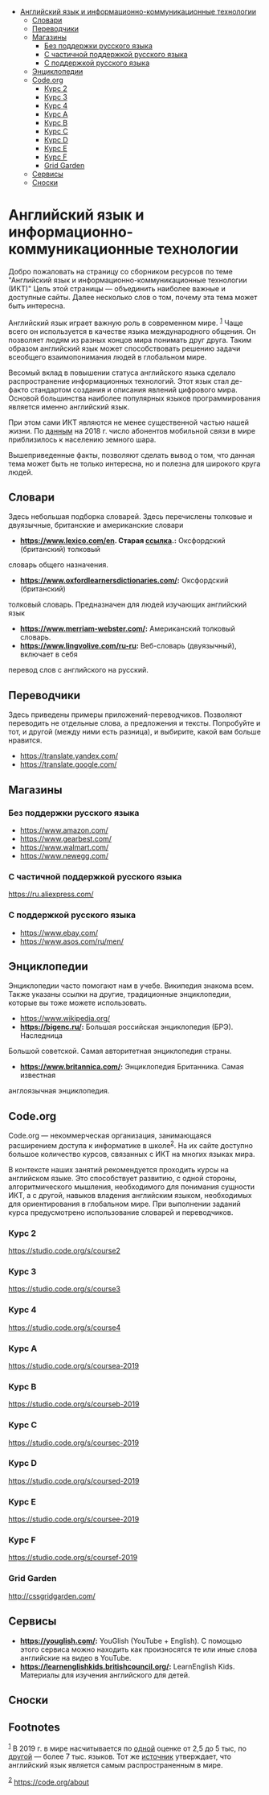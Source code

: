 - [Английский язык и информационно-коммуникационные технологии](#org3f63ed1)
  - [Словари](#orgf22cf5a)
  - [Переводчики](#org824bced)
  - [Магазины](#orgfb9dc52)
    - [Без поддержки русского языка](#org5cdc5de)
    - [С частичной поддержкой русского языка](#org3e4dd3a)
    - [С поддержкой русского языка](#org08155c1)
  - [Энциклопедии](#org139713c)
  - [Code.org](#org124b825)
    - [Курс 2](#orgded61a8)
    - [Курс 3](#org31d4a4c)
    - [Курс 4](#orgfdfcf13)
    - [Курс A](#orgaa183e5)
    - [Курс B](#org2a60184)
    - [Курс C](#org26bb383)
    - [Курс D](#org11eb4a5)
    - [Курс E](#org5dea362)
    - [Курс F](#org4fdf2c7)
    - [Grid Garden](#orge9a546f)
  - [Сервисы](#org746ae47)
  - [Сноски](#org7326dc4)



<a id="org3f63ed1"></a>

# Английский язык и информационно-коммуникационные технологии

Добро пожаловать на страницу со сборником ресурсов по теме "Английский язык и информационно-коммуникационные технологии (ИКТ)" Цель этой страницы &mdash; объединить наиболее важные и доступные сайты. Далее несколько слов о том, почему эта тема может быть интересна.

Английский язык играет важную роль в современном мире. <sup><a id="fnr.1" class="footref" href="#fn.1">1</a></sup> Чаще всего он используется в качестве языка международного общения. Он позволяет людям из разных концов мира понимать друг друга. Таким образом английский язык может способствовать решению задачи всеобщего взаимопонимания людей в глобальном мире.

Весомый вклад в повышении статуса английского языка сделало распространение информационных технологий. Этот язык стал де-факто стандартом создания и описания явлений цифрового мира. Основой большинства наиболее популярных языков программирования является именно английский язык.

При этом сами ИКТ являются не менее существенной частью нашей жизни. По [данным](https://www.itu.int/en/ITU-D/Statistics/Documents/publications/misr2018/MISR-2018-Vol-1-E.pdf) на 2018 г. число абонентов мобильной связи в мире приблизилось к населению земного шара.

Вышеприведенные факты, позволяют сделать вывод о том, что данная тема может быть не только интересна, но и полезна для широкого круга людей.


<a id="orgf22cf5a"></a>

## Словари

Здесь небольшая подборка словарей. Здесь перечислены толковые и двуязычные, британские и американские словари

-   **<https://www.lexico.com/en>. Старая [ссылка](https://en.oxforddictionaries.com/).:** Оксфордский (британский) толковый

словарь общего назначения.

-   **<https://www.oxfordlearnersdictionaries.com/>:** Оксфордский (британский)

толковый словарь. Предназначен для людей изучающих английский язык

-   **<https://www.merriam-webster.com/>:** Американский толковый словарь.
-   **<https://www.lingvolive.com/ru-ru>:** Веб-словарь (двуязычный), включает в себя

перевод слов с английского на русский.


<a id="org824bced"></a>

## Переводчики

Здесь приведены примеры приложений-переводчиков. Позволяют переводить не отдельные слова, а предложения и тексты. Попробуйте и тот, и другой (между ними есть разница), и выбирите, какой вам больше нравится.

-   <https://translate.yandex.com/>
-   <https://translate.google.com/>


<a id="orgfb9dc52"></a>

## Магазины


<a id="org5cdc5de"></a>

### Без поддержки русского языка

-   <https://www.amazon.com/>
-   <https://www.gearbest.com/>
-   <https://www.walmart.com/>
-   <https://www.newegg.com/>


<a id="org3e4dd3a"></a>

### С частичной поддержкой русского языка

<https://ru.aliexpress.com/>


<a id="org08155c1"></a>

### С поддержкой русского языка

-   <https://www.ebay.com/>
-   <https://www.asos.com/ru/men/>


<a id="org139713c"></a>

## Энциклопедии

Энциклопедии часто помогают нам в учебе. Википедия знакома всем. Также указаны ссылки на другие, традиционные энциклопедии, которые вы тоже можете использовать.

-   <https://www.wikipedia.org/>
-   **<https://bigenc.ru/>:** Большая российская энциклопедия (БРЭ). Наследница

Большой советской. Самая авторитетная энциклопедия страны.

-   **<https://www.britannica.com/>:** Энциклопедия Британника. Самая известная

англоязычная энциклопедия.


<a id="org124b825"></a>

## Code.org

Code.org &mdash; некоммерческая организация, занимающаяся расширением доступа к информатике в школе<sup><a id="fnr.2" class="footref" href="#fn.2">2</a></sup>. На их сайте доступно большое количество курсов, связанных с ИКТ на многих языках мира.

В контексте наших занятий рекомендуется проходить курсы на английском языке. Это способствует развитию, с одной стороны, алгоритмического мышления, необходимого для понимания сущности ИКТ, а с другой, навыков владения английским языком, необходимых для ориентирования в глобальном мире. При выполнении заданий курса предусмотрено использование словарей и переводчиков.


<a id="orgded61a8"></a>

### Курс 2

<https://studio.code.org/s/course2>


<a id="org31d4a4c"></a>

### Курс 3

<https://studio.code.org/s/course3>


<a id="orgfdfcf13"></a>

### Курс 4

<https://studio.code.org/s/course4>


<a id="orgaa183e5"></a>

### Курс A

<https://studio.code.org/s/coursea-2019>


<a id="org2a60184"></a>

### Курс B

<https://studio.code.org/s/courseb-2019>


<a id="org26bb383"></a>

### Курс C

<https://studio.code.org/s/coursec-2019>


<a id="org11eb4a5"></a>

### Курс D

<https://studio.code.org/s/coursed-2019>


<a id="org5dea362"></a>

### Курс E

<https://studio.code.org/s/coursee-2019>


<a id="org4fdf2c7"></a>

### Курс F

<https://studio.code.org/s/coursef-2019>


<a id="orge9a546f"></a>

### Grid Garden

<http://cssgridgarden.com/>


<a id="org746ae47"></a>

## Сервисы

-   **<https://youglish.com/>:** YouGlish (YouTube + English). С помощью этого сервиса можно находить как произносятся те или иные слова английские на видео в YouTube.
-   **<https://learnenglishkids.britishcouncil.org/>:** LearnEnglish Kids. Материалы для изучения английского для детей.


<a id="org7326dc4"></a>

## Сноски

## Footnotes

<sup><a id="fn.1" class="footnum" href="#fnr.1">1</a></sup> В 2019 г. в мире насчитывается по [одной](https://bigenc.ru/linguistics/text/4924604) оценке от 2,5 до 5 тыс, по [другой](https://www.ethnologue.com/statistics) &mdash; более 7 тыс. языков. Тот же [источник](https://www.ethnologue.com/language/eng) утверждает, что английский язык является самым распространенным в мире.

<sup><a id="fn.2" class="footnum" href="#fnr.2">2</a></sup> <https://code.org/about>